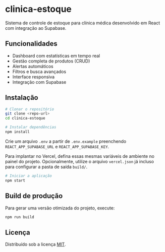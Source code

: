 # clinica-estoque

Sistema de controle de estoque para clínica médica desenvolvido em React com integração ao Supabase.

## Funcionalidades

- Dashboard com estatísticas em tempo real
- Gestão completa de produtos (CRUD)
- Alertas automáticos
- Filtros e busca avançados
- Interface responsiva
- Integração com Supabase

## Instalação

```bash
# Clonar o repositório
git clone <repo-url>
cd clinica-estoque

# Instalar dependências
npm install
```

Crie um arquivo `.env` a partir de `.env.example` preenchendo `REACT_APP_SUPABASE_URL` e `REACT_APP_SUPABASE_KEY`.

Para implantar no Vercel, defina essas mesmas variáveis de ambiente no painel do projeto. Opcionalmente, utilize o arquivo `vercel.json` já incluso para configurar a pasta de saída `build/`.

```bash
# Iniciar a aplicação
npm start
```

## Build de produção

Para gerar uma versão otimizada do projeto, execute:

```bash
npm run build
```

## Licença

Distribuído sob a licença [MIT](LICENSE).
